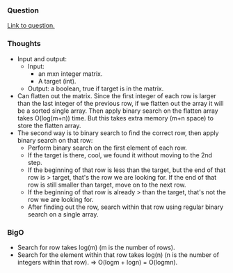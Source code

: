 ### Question
[Link to question.](https://leetcode.com/problems/search-a-2d-matrix/description/)

### Thoughts
- Input and output:
    - Input: 
        - an mxn integer matrix.
        - A target (int).
    - Output: a boolean, true if target is in the matrix.
- Can flatten out the matrix. Since the first integer of each row is larger than the last integer of the previous row, if we flatten out the array it will be a sorted single array. Then apply binary search on the flatten array takes O(log(m+n)) time. But this takes extra memory (m+n space) to store the flatten array.
- The second way is to binary search to find the correct row, then apply binary search on that row:
    - Perform binary search on the first element of each row. 
    - If the target is there, cool, we found it without moving to the 2nd step.
    - If the beginning of that row is less than the target, but the end of that row is > target, that's the row we are looking for. If the end of that row is still smaller than target, move on to the next row.
    - If the beginning of that row is already > than the target, that's not the row we are looking for.
    - After finding out the row, search within that row using regular binary search on a single array.

### BigO
- Search for row takes log(m) (m is the number of rows).
- Search for the element within that row takes log(n) (n is the number of integers within that row).
=> O(logm + logn) = O(logmn).
